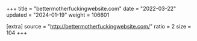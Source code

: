 +++
title = "bettermotherfuckingwebsite.com"
date = "2022-03-22"
updated = "2024-01-19"
weight = 106601

[extra]
source = "http://bettermotherfuckingwebsite.com/"
ratio = 2
size = 104
+++
